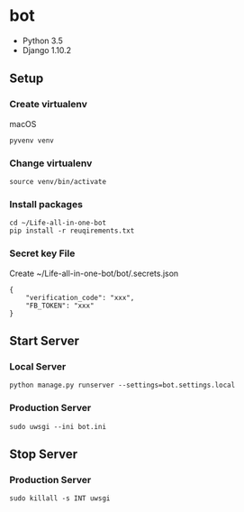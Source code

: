 # bot

* Python 3.5
* Django 1.10.2

## Setup

### Create virtualenv

macOS

    pyvenv venv

### Change virtualenv

	source venv/bin/activate

### Install packages

	cd ~/Life-all-in-one-bot
	pip install -r reuqirements.txt

### Secret key File

Create ~/Life-all-in-one-bot/bot/.secrets.json

    {
        "verification_code": "xxx",
        "FB_TOKEN": "xxx"
    }


## Start Server

### Local Server

	python manage.py runserver --settings=bot.settings.local

### Production Server

    sudo uwsgi --ini bot.ini


## Stop Server

### Production Server

    sudo killall -s INT uwsgi
